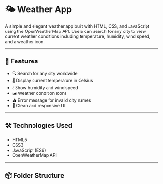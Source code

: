# 🌤️ Weather App

A simple and elegant weather app built with HTML, CSS, and JavaScript using the OpenWeatherMap API. Users can search for any city to view current weather conditions including temperature, humidity, wind speed, and a weather icon.

---

## 🚀 Features

- 🔍 Search for any city worldwide
- 🌡️ Display current temperature in Celsius
- 💧 Show humidity and wind speed
- 🖼️ Weather condition icons
- ⚠️ Error message for invalid city names
- 🎨 Clean and responsive UI

---


## 🛠️ Technologies Used

- HTML5
- CSS3
- JavaScript (ES6)
- OpenWeatherMap API

---

## 📦 Folder Structure

